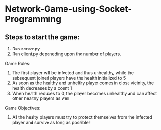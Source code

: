 # Network-Game-using-Socket-Programming

## Steps to start the game:
1. Run server.py
2. Run client.py depeneding upon the number of players.

Game Rules:
1. The first player will be infected and thus unhealthy, while the subsequent joined players have the health initialized to 5
2. As soon as the healthy and unhelthy player comes in close vicinity, the health decreases by a count 1
3. When health reduces to 0, the player becomes unhealthy and can affect other healthy players as well

Game Objectives:
1. All the healty players must try to protect themselves from the infected player and survive as long as possible!
